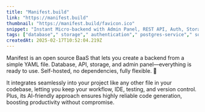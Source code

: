 ```yaml
---
title: "Manifest.build"
link: "https://manifest.build"
thumbnail: "https://manifest.build/favicon.ico"
snippet: "Instant Micro-backend with Admin Panel, REST API, Auth, Storage and more. All in one YAML file."
tags: ["database"," storage"," authentication"," postgres-service"," sqlite"," serverless"," api"," end"," webhooks"," custom logic"," baas"]
createdAt: 2025-02-17T10:52:04.219Z
---
```


Manifest is an open source BaaS that lets you create a backend from a simple YAML file. Database, API, storage, and admin panel—everything is ready to use. Self-hosted, no dependencies, fully flexible. 🚀

It integrates seamlessly into your project like any other file in your codebase, letting you keep your workflow, IDE, testing, and version control. Plus, its AI-friendly approach ensures highly reliable code generation, boosting productivity without compromise.
